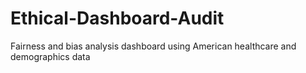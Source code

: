 # Ethical-Dashboard-Audit
Fairness and bias analysis dashboard using American healthcare and demographics data
